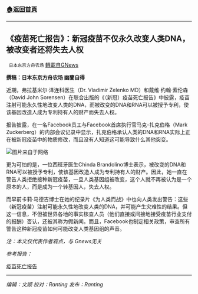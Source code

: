 ###  [:house:返回首頁](https://github.com/ourhimalayas/txt)
---


## 《疫苗死亡报告》：新冠疫苗不仅永久改变人类DNA，被改变者还将失去人权
` 日本东京方舟农场` [轉載自GNews](https://gnews.org/zh-hans/1552505/)

**撰稿：日本东京方舟农场 幽蘭自得**

近期，弗拉基米尔·泽连科医生（Dr. Vladimir Zelenko MD）和戴维·约翰·索伦森（David John Sorensen）在联合出版的《（新冠）疫苗死亡报告》中披露，疫苗注射可能永久性地改变人类的DNA，而被改变的DNA和RNA可以被授予专利，使该基因改造人成为专利持有人的财产而失去人权。

报告披露，在一名Facebook员工与Facebook首席执行官马克-扎克伯格（Mark Zuckerberg）的内部会议记录中显示，扎克伯格承认人类的DNA和RNA实际上正在被新冠疫苗中的物质修改，而且没有人知道这可能导致什么其他突变。

![](https://assets.gnews.org/wp-content/uploads/2021/09/الادعاءات-التي-تستهدف-بيل-غيتس-تتهمه-بالاستفادة-من-وباء-كورونا-مثل-شخصية.jpeg)图片来自于网络

更为可怕的是，一位西班牙医生Chinda Brandolino博士表示，被改变的DNA和RNA可以被授予专利，使该基因改造人成为专利持有人的财产。因此，她一直在警告人类拒绝接种新冠疫苗，一旦人类基因组被改变，这个人就不再被认为是一个原本的人，而是成为一个转基因人，失去人权。

而早前卡莉·马德吉博士在她的纪录片《为人类而战》中也向人类发出警告：这些（新冠疫苗）注射可能永久性地改变人类的DNA，并可能产生灾难性的结果。但这一信息，不但被世界各地的事实核查人员（他们直接或间接地接受疫苗行业支付的报酬）否认，还被其称为假新闻。而且，Facebook也制定相关政策，审查所有警告这种新冠疫苗如何可能改变人类基因组的声音。

*注：本文仅代表作者观点，与 Gnews无关*

*参考报告：*

[疫苗死亡报告](https://assets.gnews.org/wp-content/uploads/2021/09/2009763b209e8808-2.pdf)

* * *

*编辑：文顺 校对：Ranting 发布：Ranting*
